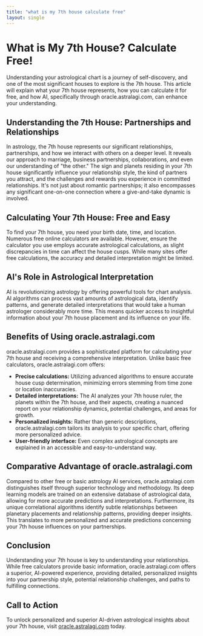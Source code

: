 ```yaml
---
title: "what is my 7th house calculate free"
layout: single
---
```


# What is My 7th House? Calculate Free!

Understanding your astrological chart is a journey of self-discovery, and one of the most significant houses to explore is the 7th house.  This article will explain what your 7th house represents, how you can calculate it for free, and how AI, specifically through oracle.astralagi.com, can enhance your understanding.

## Understanding the 7th House: Partnerships and Relationships

In astrology, the 7th house represents our significant relationships, partnerships, and how we interact with others on a deeper level.  It reveals our approach to marriage, business partnerships, collaborations, and even our understanding of "the other."  The sign and planets residing in your 7th house significantly influence your relationship style, the kind of partners you attract, and the challenges and rewards you experience in committed relationships.  It's not just about romantic partnerships; it also encompasses any significant one-on-one connection where a give-and-take dynamic is involved.

## Calculating Your 7th House:  Free and Easy

To find your 7th house, you need your birth date, time, and location.  Numerous free online calculators are available. However, ensure the calculator you use employs accurate astrological calculations, as slight discrepancies in time can affect the house cusps. While many sites offer free calculations,  the accuracy and detailed interpretation might be limited.

## AI's Role in Astrological Interpretation

AI is revolutionizing astrology by offering powerful tools for chart analysis.  AI algorithms can process vast amounts of astrological data, identify patterns, and generate detailed interpretations that would take a human astrologer considerably more time. This means quicker access to insightful information about your 7th house placement and its influence on your life.

## Benefits of Using oracle.astralagi.com

oracle.astralagi.com provides a sophisticated platform for calculating your 7th house and receiving a comprehensive interpretation.  Unlike basic free calculators, oracle.astralagi.com offers:

* **Precise calculations:**  Utilizing advanced algorithms to ensure accurate house cusp determination, minimizing errors stemming from time zone or location inaccuracies.
* **Detailed interpretations:**  The AI analyzes your 7th house ruler, the planets within the 7th house, and their aspects, creating a nuanced report on your relationship dynamics, potential challenges, and areas for growth.
* **Personalized insights:**  Rather than generic descriptions, oracle.astralagi.com tailors its analysis to your specific chart, offering more personalized advice.
* **User-friendly interface:**  Even complex astrological concepts are explained in an accessible and easy-to-understand way.

## Comparative Advantage of oracle.astralagi.com

Compared to other free or basic astrology AI services, oracle.astralagi.com distinguishes itself through superior technology and methodology.  Its deep learning models are trained on an extensive database of astrological data, allowing for more accurate predictions and interpretations.  Furthermore, its unique correlational algorithms identify subtle relationships between planetary placements and relationship patterns, providing deeper insights. This translates to more personalized and accurate predictions concerning your 7th house influences on your partnerships.

## Conclusion

Understanding your 7th house is key to understanding your relationships. While free calculators provide basic information, oracle.astralagi.com offers a superior, AI-powered experience, providing detailed, personalized insights into your partnership style, potential relationship challenges, and paths to fulfilling connections.

## Call to Action

To unlock personalized and superior AI-driven astrological insights about your 7th house, visit [oracle.astralagi.com](https://oracle.astralagi.com) today.